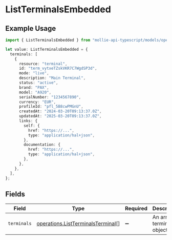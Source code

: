 # ListTerminalsEmbedded

## Example Usage

```typescript
import { ListTerminalsEmbedded } from "mollie-api-typescript/models/operations";

let value: ListTerminalsEmbedded = {
  terminals: [
    {
      resource: "terminal",
      id: "term_vytxeTZskVKR7C7WgdSP3d",
      mode: "live",
      description: "Main Terminal",
      status: "active",
      brand: "PAX",
      model: "A920",
      serialNumber: "1234567890",
      currency: "EUR",
      profileId: "pfl_5B8cwPMGnU",
      createdAt: "2024-03-20T09:13:37.0Z",
      updatedAt: "2025-03-20T09:13:37.0Z",
      links: {
        self: {
          href: "https://...",
          type: "application/hal+json",
        },
        documentation: {
          href: "https://...",
          type: "application/hal+json",
        },
      },
    },
  ],
};
```

## Fields

| Field                                                                                  | Type                                                                                   | Required                                                                               | Description                                                                            |
| -------------------------------------------------------------------------------------- | -------------------------------------------------------------------------------------- | -------------------------------------------------------------------------------------- | -------------------------------------------------------------------------------------- |
| `terminals`                                                                            | [operations.ListTerminalsTerminal](../../models/operations/listterminalsterminal.md)[] | :heavy_minus_sign:                                                                     | An array of terminal objects.                                                          |